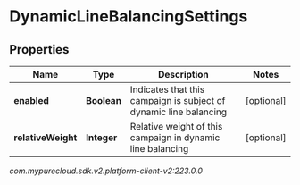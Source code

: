 # DynamicLineBalancingSettings


## Properties

| Name | Type | Description | Notes |
| ------------ | ------------- | ------------- | ------------- |
| **enabled** | **Boolean** | Indicates that this campaign is subject of dynamic line balancing |  [optional] |
| **relativeWeight** | **Integer** | Relative weight of this campaign in dynamic line balancing |  [optional] |




_com.mypurecloud.sdk.v2:platform-client-v2:223.0.0_
